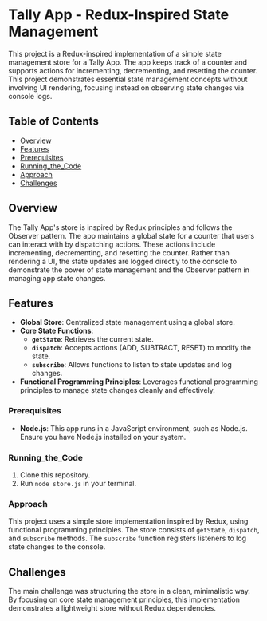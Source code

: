 # Tally App - Redux-Inspired State Management

This project is a Redux-inspired implementation of a simple state management store for a Tally App. The app keeps track of a counter and supports actions for incrementing, decrementing, and resetting the counter. This project demonstrates essential state management concepts without involving UI rendering, focusing instead on observing state changes via console logs.

## Table of Contents
- [Overview](#overview)
- [Features](#features)
- [Prerequisites](#Prerequisites)
- [Running_the_Code](#running_the_code)
- [Approach](#approach)
- [Challenges](#challenges)

## Overview
The Tally App's store is inspired by Redux principles and follows the Observer pattern. The app maintains a global state for a counter that users can interact with by dispatching actions. These actions include incrementing, decrementing, and resetting the counter. Rather than rendering a UI, the state updates are logged directly to the console to demonstrate the power of state management and the Observer pattern in managing app state changes.

## Features
- **Global Store**: Centralized state management using a global store.
- **Core State Functions**:
  - **`getState`**: Retrieves the current state.
  - **`dispatch`**: Accepts actions (ADD, SUBTRACT, RESET) to modify the state.
  - **`subscribe`**: Allows functions to listen to state updates and log changes.
- **Functional Programming Principles**: Leverages functional programming principles to manage state changes cleanly and effectively.


### Prerequisites
- **Node.js**: This app runs in a JavaScript environment, such as Node.js. Ensure you have Node.js installed on your system.

### Running_the_Code
1. Clone this repository.
2. Run `node store.js` in your terminal.

### Approach
This project uses a simple store implementation inspired by Redux, using functional programming principles. The store consists of `getState`, `dispatch`, and `subscribe` methods. The `subscribe` function registers listeners to log state changes to the console.

## Challenges
The main challenge was structuring the store in a clean, minimalistic way. By focusing on core state management principles, this implementation demonstrates a lightweight store without Redux dependencies.